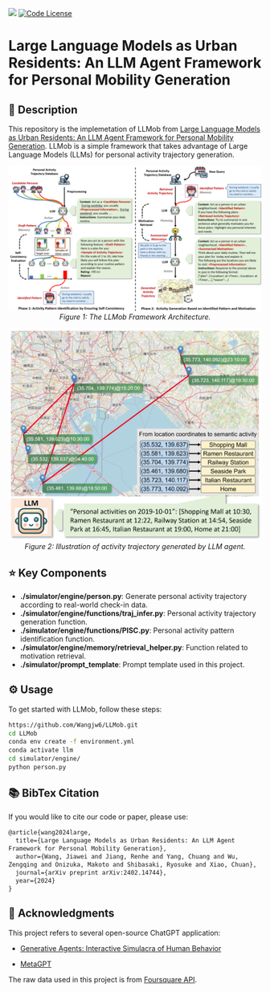 <a href='https://arxiv.org/abs/2304.04370'><img src='https://img.shields.io/badge/Paper-PDF-red'></a> 
[![Code License](https://img.shields.io/badge/Code%20License-Apache_2.0-green.svg)](https://github.com/agiresearch/OpenAGI/blob/main/LICENSE)


# Large Language Models as Urban Residents: An LLM Agent Framework for Personal Mobility Generation

## 📖 Description
This repository is the implemetation of LLMob from [Large Language Models as Urban Residents: An LLM Agent Framework for Personal Mobility Generation](https://arxiv.org/abs/2402.14744). 
LLMob is a simple framework that takes advantage of Large Language Models (LLMs) for personal activity trajectory generation.

<p align="center">
<img src="images/LLMob.png">
  <br>
  <em>Figure 1: The LLMob Framework Architecture.</em>
</p>

<p align="center">
<img src="images/demo.png">
  <br>
  <em>Figure 2: Illustration of activity trajectory generated by LLM agent.</em>
</p>


## ⭐ Key Components
- **./simulator/engine/person.py**: Generate personal activity trajectory according to real-world check-in data.
- **./simulator/engine/functions/traj_infer.py**: Personal activity trajectory generation function.
- **./simulator/engine/functions/PISC.py**: Personal activity pattern identification function.
- **./simulator/engine/memory/retrieval_helper.py**: Function related to motivation retrieval.
- **./simulator/prompt_template**: Prompt template used in this project.

## ⚙️ Usage

To get started with LLMob, follow these steps:

```bash
https://github.com/Wangjw6/LLMob.git
cd LLMob
conda env create -f environment.yml
conda activate llm
cd simulator/engine/
python person.py
```

## 📚 BibTex Citation

If you would like to cite our code or paper, please use:

```
@article{wang2024large,
  title={Large Language Models as Urban Residents: An LLM Agent Framework for Personal Mobility Generation},
  author={Wang, Jiawei and Jiang, Renhe and Yang, Chuang and Wu, Zengqing and Onizuka, Makoto and Shibasaki, Ryosuke and Xiao, Chuan},
  journal={arXiv preprint arXiv:2402.14744},
  year={2024}
}
```

## 🌷 Acknowledgments

This project refers to several open-source ChatGPT application:

- [Generative Agents: Interactive Simulacra of Human Behavior](https://github.com/joonspk-research/generative_agents)

- [MetaGPT](https://github.com/geekan/MetaGPT/tree/main)

The raw data used in this project is from [Foursquare API](https://location.foursquare.com/developer/).
